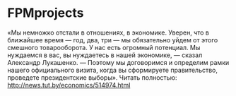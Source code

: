 # FPMprojects
«Мы немножко отстали в отношениях, в экономике. Уверен, что в ближайшее время — год, два, три — мы обязательно уйдем от этого смешного товарооборота. У нас есть огромный потенциал. Мы нуждаемся в вас, вы нуждаетесь в нашей экономике, — сказал Александр Лукашенко. — Поэтому мы договоримся и определим рамки нашего официального визита, когда вы сформируете правительство, проведете президентские выборы».
Читать полностью:  http://news.tut.by/economics/514974.html
